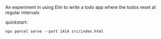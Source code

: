 An experiment in using Elm to write a todo app where the todos reset at regular intervals

quickstart:

```
npx parcel serve --port 1414 src/index.html
```

